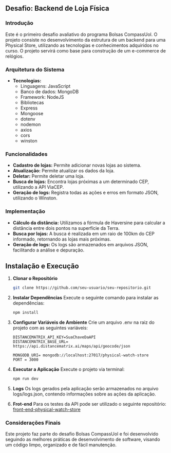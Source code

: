 ## Desafio: Backend de Loja Física

### Introdução
Este é o primeiro desafio avaliativo do programa Bolsas CompassUol. O projeto consiste no desenvolvimento da estrutura de um backend para uma Physical Store, utilizando as tecnologias e conhecimentos adquiridos no curso. O projeto servirá como base para construção de um e-commerce de relógios.

### Arquitetura do Sistema
* **Tecnologias:**
  * Linguagens: JavaScript
  * Banco de dados: MongoDB 
  * Framework: NodeJS
  * Bibliotecas
  - Express
  - Mongoose
  - dotenv
  - nodemon
  - axios
  - cors
  - winston

### Funcionalidades
* **Cadastro de lojas:** Permite adicionar novas lojas ao sistema.
* **Atualização:** Permite atualizar os dados da loja.
* **Deletar:** Permite deletar uma loja.
* **Busca de lojas:** Encontra lojas próximas a um determinado CEP, utilizando a API ViaCEP.
* **Geração de logs:** Registra todas as ações e erros em formato JSON, utilizando o Winston.

### Implementação
* **Cálculo da distância:** Utilizamos a fórmula de Haversine para calcular a distância entre dois pontos na superfície da Terra.
* **Busca por lojas:** A busca é realizada em um raio de 100km do CEP informado, retornando as lojas mais próximas.
* **Geração de logs:** Os logs são armazenados em arquivos JSON, facilitando a análise e depuração.

## Instalação e Execução

1. **Clonar o Repositório**

    ```bash
    git clone https://github.com/seu-usuario/seu-repositorio.git

2. **Instalar Dependências**
Execute o seguinte comando para instalar as dependências:
    ```bash
    npm install

3. **Configurar Variáveis de Ambiente**
Crie um arquivo .env na raiz do projeto com as seguintes variáveis:
    ```bach
    DISTANCEMATRIX_API_KEY=SuaChaveDaAPI
    DISTANCEMATRIX_BASE_URL= https://api.distancematrix.ai/maps/api/geocode/json
    
    MONGODB_URI= mongodb://localhost:27017/physical-watch-store
    PORT = 3000

4. **Executar a Aplicação**
Execute o projeto via terminal:
    ```bash	
    npm run dev  

5. **Logs**
Os logs gerados pela aplicação serão armazenados no arquivo logs/logs.json, contendo informações sobre as ações da aplicação.

6. **Frot-end**
Para os testes da API pode ser utilizado o seguinte repositório: <a href="git@github.com:genarioazevedoufape/front-end-physical-watch-store.git">front-end-physical-watch-store</a>

### Considerações Finais
Este projeto faz parte do desafio Bolsas CompassUol e foi desenvolvido seguindo as melhores práticas de desenvolvimento de software, visando um código limpo, organizado e de fácil manutenção.

